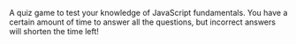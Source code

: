 A quiz game to test your knowledge of JavaScript fundamentals. You have a certain amount of time to answer all the questions, but incorrect answers will shorten the time left!
